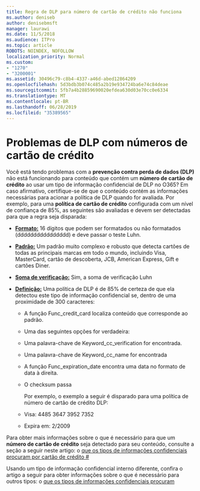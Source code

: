 ```yaml
---
title: Regra de DLP para número de cartão de crédito não funciona
ms.author: deniseb
author: denisebmsft
manager: laurawi
ms.date: 11/5/2018
ms.audience: ITPro
ms.topic: article
ROBOTS: NOINDEX, NOFOLLOW
localization_priority: Normal
ms.custom:
- "1270"
- "3200001"
ms.assetid: 30496c79-c8b4-4337-a46d-abed12864209
ms.openlocfilehash: 5d3bdb3b074c485a2b19e934724ba6e74c84deae
ms.sourcegitcommit: 5fb7a4b28859690020efdea630d03e70cc0e6334
ms.translationtype: MT
ms.contentlocale: pt-BR
ms.lasthandoff: 06/28/2019
ms.locfileid: "35389565"
---
```

# <a name="dlp-issues-with-credit-card-numbers"></a>Problemas de DLP com números de cartão de crédito

Você está tendo problemas com a **prevenção contra perda de dados (DLP)** não está funcionando para conteúdo que contém um **número de cartão de crédito** ao usar um tipo de informação confidencial de DLP no O365? Em caso afirmativo, certifique-se de que o conteúdo contém as informações necessárias para acionar a política de DLP quando for avaliada. Por exemplo, para uma **política de cartão de crédito** configurada com um nível de confiança de 85%, as seguintes são avaliadas e devem ser detectadas para que a regra seja disparada:
  
- **[Formato:](https://docs.microsoft.com/office365/securitycompliance/what-the-sensitive-information-types-look-for#format-19)** 16 dígitos que podem ser formatados ou não formatados (dddddddddddddddd) e deve passar o teste Luhn.

- **[Padrão:](https://docs.microsoft.com/office365/securitycompliance/what-the-sensitive-information-types-look-for#pattern-19)** Um padrão muito complexo e robusto que detecta cartões de todas as principais marcas em todo o mundo, incluindo Visa, MasterCard, cartão de descoberta, JCB, American Express, Gift e cartões Diner.

- **[Soma de verificação:](https://docs.microsoft.com/office365/securitycompliance/what-the-sensitive-information-types-look-for#checksum-19)** Sim, a soma de verificação Luhn

- **[Definição:](https://docs.microsoft.com/office365/securitycompliance/what-the-sensitive-information-types-look-for#definition-19)** Uma política de DLP é de 85% de certeza de que ela detectou este tipo de informação confidencial se, dentro de uma proximidade de 300 caracteres:

  - A função Func_credit_card localiza conteúdo que corresponde ao padrão.

  - Uma das seguintes opções for verdadeira:

  - Uma palavra-chave de Keyword_cc_verification for encontrada.

  - Uma palavra-chave de Keyword_cc_name for encontrada

  - A função Func_expiration_date encontra uma data no formato de data à direita.

  - O checksum passa

    Por exemplo, o exemplo a seguir é disparado para uma política de número de cartão de crédito DLP:

  - Visa: 4485 3647 3952 7352
  
  - Expira em: 2/2009

Para obter mais informações sobre o que é necessário para que um **número de cartão de crédito** seja detectado para seu conteúdo, consulte a seção a seguir neste artigo: o [que os tipos de informações confidenciais procuram por cartão de crédito #](https://docs.microsoft.com/office365/securitycompliance/what-the-sensitive-information-types-look-for#credit-card-number)
  
Usando um tipo de informação confidencial interno diferente, confira o artigo a seguir para obter informações sobre o que é necessário para outros tipos: o [que os tipos de informações confidenciais procuram](https://docs.microsoft.com/office365/securitycompliance/what-the-sensitive-information-types-look-for)
  